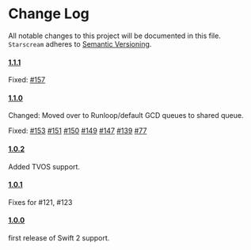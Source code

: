 # Change Log
All notable changes to this project will be documented in this file.
`Starscream` adheres to [Semantic Versioning](http://semver.org/).

#### [1.1.1](https://github.com/daltoniam/Starscream/tree/1.1.1)

Fixed: 
[#157](https://github.com/daltoniam/Starscream/issues/157)

#### [1.1.0](https://github.com/daltoniam/Starscream/tree/1.1.0)

Changed:
Moved over to Runloop/default GCD queues to shared queue.

Fixed: 
[#153](https://github.com/daltoniam/Starscream/issues/153)
[#151](https://github.com/daltoniam/Starscream/issues/151)
[#150](https://github.com/daltoniam/Starscream/issues/150)
[#149](https://github.com/daltoniam/Starscream/issues/149)
[#147](https://github.com/daltoniam/Starscream/issues/147)
[#139](https://github.com/daltoniam/Starscream/issues/139)
[#77](https://github.com/daltoniam/Starscream/issues/77)

#### [1.0.2](https://github.com/daltoniam/Starscream/tree/1.0.2)

Added TVOS support.

#### [1.0.1](https://github.com/daltoniam/Starscream/tree/1.0.1)

Fixes for #121, #123

#### [1.0.0](https://github.com/daltoniam/Starscream/tree/1.0.0)

first release of Swift 2 support.